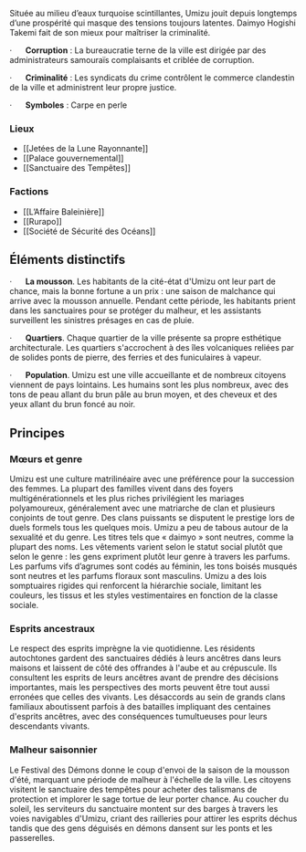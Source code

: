 Située au milieu d’eaux turquoise scintillantes, Umizu jouit depuis longtemps d’une prospérité qui masque des tensions toujours latentes. Daimyo Hogishi Takemi fait de son mieux pour maîtriser la criminalité.

·      **Corruption** : La bureaucratie terne de la ville est dirigée par des administrateurs samouraïs complaisants et criblée de corruption.

·      **Criminalité** : Les syndicats du crime contrôlent le commerce clandestin de la ville et administrent leur propre justice.

·      **Symboles** : Carpe en perle
### Lieux
- [[Jetées de la Lune Rayonnante]]
- [[Palace gouvernemental]]
- [[Sanctuaire des Tempêtes]]
### Factions
- [[L’Affaire Baleinière]]
- [[Rurapo]]
- [[Société de Sécurité des Océans]] 
## Éléments distinctifs

·      **La mousson**. Les habitants de la cité-état d'Umizu ont leur part de chance, mais la bonne fortune a un prix : une saison de malchance qui arrive avec la mousson annuelle. Pendant cette période, les habitants prient dans les sanctuaires pour se protéger du malheur, et les assistants surveillent les sinistres présages en cas de pluie.

·      **Quartiers**. Chaque quartier de la ville présente sa propre esthétique architecturale. Les quartiers s'accrochent à des îles volcaniques reliées par de solides ponts de pierre, des ferries et des funiculaires à vapeur.

·      **Population**. Umizu est une ville accueillante et de nombreux citoyens viennent de pays lointains. Les humains sont les plus nombreux, avec des tons de peau allant du brun pâle au brun moyen, et des cheveux et des yeux allant du brun foncé au noir.

## Principes

### Mœurs et genre

Umizu est une culture matrilinéaire avec une préférence pour la succession des femmes. La plupart des familles vivent dans des foyers multigénérationnels et les plus riches privilégient les mariages polyamoureux, généralement avec une matriarche de clan et plusieurs conjoints de tout genre. Des clans puissants se disputent le prestige lors de duels formels tous les quelques mois. Umizu a peu de tabous autour de la sexualité et du genre. Les titres tels que « daimyo » sont neutres, comme la plupart des noms. Les vêtements varient selon le statut social plutôt que selon le genre : les gens expriment plutôt leur genre à travers les parfums. Les parfums vifs d’agrumes sont codés au féminin, les tons boisés musqués sont neutres et les parfums floraux sont masculins. Umizu a des lois somptuaires rigides qui renforcent la hiérarchie sociale, limitant les couleurs, les tissus et les styles vestimentaires en fonction de la classe sociale.

### Esprits ancestraux

Le respect des esprits imprègne la vie quotidienne. Les résidents autochtones gardent des sanctuaires dédiés à leurs ancêtres dans leurs maisons et laissent de côté des offrandes à l'aube et au crépuscule. Ils consultent les esprits de leurs ancêtres avant de prendre des décisions importantes, mais les perspectives des morts peuvent être tout aussi erronées que celles des vivants. Les désaccords au sein de grands clans familiaux aboutissent parfois à des batailles impliquant des centaines d'esprits ancêtres, avec des conséquences tumultueuses pour leurs descendants vivants.

### Malheur saisonnier

Le Festival des Démons donne le coup d'envoi de la saison de la mousson d'été, marquant une période de malheur à l'échelle de la ville. Les citoyens visitent le sanctuaire des tempêtes pour acheter des talismans de protection et implorer le sage tortue de leur porter chance. Au coucher du soleil, les serviteurs du sanctuaire montent sur des barges à travers les voies navigables d'Umizu, criant des railleries pour attirer les esprits déchus tandis que des gens déguisés en démons dansent sur les ponts et les passerelles.